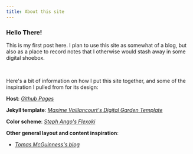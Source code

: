 ```yaml
---
title: About this site
---
```


### Hello There!

This is my first post here. I plan to use this site as somewhat of a blog, but also as a place to record notes that I otherwise would stash away in some digital shoebox.

&nbsp;

Here's a bit of information on how I put this site together, and some of the inspiration I pulled from for its design:

**Host**: [*Github Pages*](https://pages.github.com)

**Jekyll template**: [*Maxime Vaillancourt's Digital Garden Template*](https://github.com/maximevaillancourt/digital-garden-jekyll-template)

**Color scheme**: [*Steph Ango's Flexoki*](https://stephango.com/flexoki)

**Other general layout and content inspiration**:
* [*Tomas McGuinness's blog*](https://tomasmcguinness.com)

